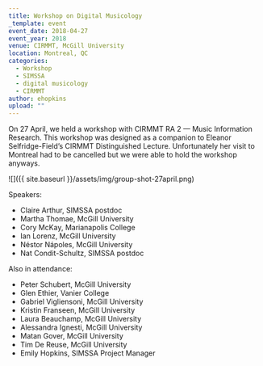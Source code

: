 ```yaml
---
title: Workshop on Digital Musicology
_template: event
event_date: 2018-04-27
event_year: 2018
venue: CIRMMT, McGill University
location: Montreal, QC
categories:
  - Workshop
  - SIMSSA
  - digital musicology
  - CIRMMT
author: ehopkins
upload: ""
---
```


On 27 April, we held a workshop with CIRMMT RA 2 — Music Information Research. This workshop was designed as a companion to Eleanor Selfridge-Field’s CIRMMT Distinguished Lecture. Unfortunately her visit to Montreal had to be cancelled but we were able to hold the workshop anyways.

![]({{ site.baseurl }}/assets/img/group-shot-27april.png)

Speakers:

* Claire Arthur, SIMSSA postdoc
* Martha Thomae, McGill University
* Cory McKay, Marianapolis College
* Ian Lorenz, McGill University
* Néstor Nápoles, McGill University
* Nat Condit-Schultz, SIMSSA postdoc

Also in attendance:

* Peter Schubert, McGill University
* Glen Ethier, Vanier College
* Gabriel Vigliensoni, McGill University
* Kristin Franseen, McGill University
* Laura Beauchamp, McGill University
* Alessandra Ignesti, McGill University
* Matan Gover, McGill University
* Tim De Reuse, McGill University
* Emily Hopkins, SIMSSA Project Manager
